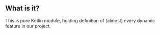 ## What is it?
This is pure Kotlin module, holding definition of (almost) every dynamic feature in our project.
